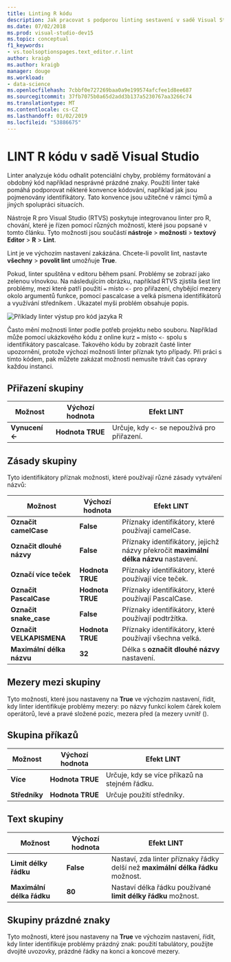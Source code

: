 ```yaml
---
title: Linting R kódu
description: Jak pracovat s podporou linting sestavení v sadě Visual Studio pro jazyk R, včetně možnosti linter.
ms.date: 07/02/2018
ms.prod: visual-studio-dev15
ms.topic: conceptual
f1_keywords:
- vs.toolsoptionspages.text_editor.r.lint
author: kraigb
ms.author: kraigb
manager: douge
ms.workload:
- data-science
ms.openlocfilehash: 7cbbf0e727269baa0a9e199574afcfee1d8ee687
ms.sourcegitcommit: 37fb7075b0a65d2add3b137a5230767aa3266c74
ms.translationtype: MT
ms.contentlocale: cs-CZ
ms.lasthandoff: 01/02/2019
ms.locfileid: "53886675"
---
```

# <a name="lint-r-code-in-visual-studio"></a>LINT R kódu v sadě Visual Studio

Linter analyzuje kódu odhalit potenciální chyby, problémy formátování a obdobný kód například nesprávné prázdné znaky. Použití linter také pomáhá podporovat některé konvence kódování, například jak jsou pojmenovány identifikátory. Tato konvence jsou užitečné v rámci týmů a jiných spolupráci situacích.

Nástroje R pro Visual Studio (RTVS) poskytuje integrovanou linter pro R, chování, které je řízen pomocí různých možností, které jsou popsané v tomto článku. Tyto možnosti jsou součástí **nástroje** > **možnosti** > **textový Editor** > **R**  >  **Lint**.

Lint je ve výchozím nastavení zakázána. Chcete-li povolit lint, nastavte **všechny** > **povolit lint** umožňuje **True**.

Pokud, linter spuštěna v editoru během psaní. Problémy se zobrazí jako zelenou vlnovkou. Na následujícím obrázku, například RTVS zjistila šest lint problémy, mezi které patří použití `=` místo `<-` pro přiřazení, chybějící mezery okolo argumentů funkce, pomocí pascalcase a velká písmena identifikátorů a využívání středníkem . Ukazatel myši problém obsahuje popis.

![Příklady linter výstup pro kód jazyka R](media/linting-01.png)

Často mění možnosti linter podle potřeb projektu nebo souboru. Například může pomocí ukázkového kódu z online kurz `=` místo `<-` spolu s identifikátory pascalcase. Takového kódu by zobrazit časté linter upozornění, protože výchozí možnosti linter příznak tyto případy. Při práci s tímto kódem, pak můžete zakázat možnosti nemusíte trávit čas opravy každou instanci.

## <a name="assignment-group"></a>Přiřazení skupiny

| Možnost | Výchozí hodnota | Efekt LINT |
| --- | --- | --- |
| **Vynucení \<-** | **Hodnota TRUE** | Určuje, kdy `<-` se nepoužívá pro přiřazení. |

## <a name="naming-group"></a>Zásady skupiny

Tyto identifikátory příznak možnosti, které používají různé zásady vytváření názvů:

| Možnost | Výchozí hodnota | Efekt LINT |
| --- | --- | --- |
| **Označit camelCase** | **False** | Příznaky identifikátory, které používají camelCase. |
| **Označit dlouhé názvy** | **False** | Příznaky identifikátory, jejichž názvy překročit **maximální délka názvu** nastavení. |
| **Označí více teček** | **Hodnota TRUE** | Příznaky identifikátory, které používají více teček. |
| **Označit PascalCase** | **Hodnota TRUE** | Příznaky identifikátory, které používají PascalCase. |
| **Označit snake_case** | **False** | Příznaky identifikátory, které používají podtržítka. |
| **Označit VELKAPISMENA** | **Hodnota TRUE** | Příznaky identifikátory, které používají všechna velká. |
| **Maximální délka názvu** | **32** | Délka s **označit dlouhé názvy** nastavení. |

## <a name="spacing-group"></a>Mezery mezi skupiny

Tyto možnosti, které jsou nastaveny na **True** ve výchozím nastavení, řídit, kdy linter identifikuje problémy mezery: po názvy funkcí kolem čárek kolem operátorů, levé a pravé složené pozic, mezera před (a mezery uvnitř ().

## <a name="statements-group"></a>Skupina příkazů

| Možnost | Výchozí hodnota | Efekt LINT |
| --- | --- | --- |
| **Více** | **Hodnota TRUE** | Určuje, kdy se více příkazů na stejném řádku. |
| **Středníky** | **Hodnota TRUE** | Určuje použití středníky. |

## <a name="text-group"></a>Text skupiny

| Možnost | Výchozí hodnota | Efekt LINT |
| --- | --- | --- |
| **Limit délky řádku** | **False** | Nastaví, zda linter příznaky řádky delší než **maximální délka řádku** možnost. |
| **Maximální délka řádku** | **80** | Nastaví délka řádku používané **limit délky řádku** možnost. |

## <a name="whitespace-group"></a>Skupiny prázdné znaky

Tyto možnosti, které jsou nastaveny na **True** ve výchozím nastavení, řídit, kdy linter identifikuje problémy prázdný znak: použití tabulátory, použijte dvojité uvozovky, prázdné řádky na konci a koncové mezery.